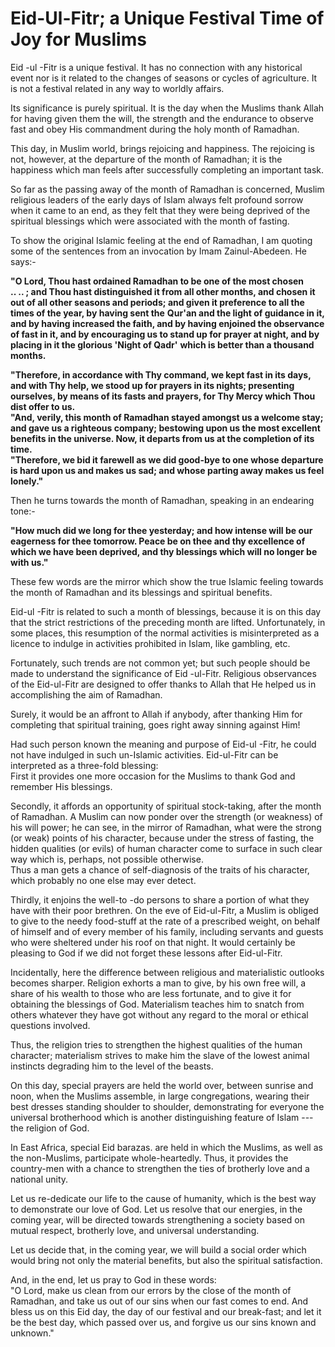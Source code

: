Eid-Ul-Fitr; a Unique Festival Time of Joy for Muslims
======================================================

Eid -ul -Fitr is a unique festival. It has no connection with any
historical event nor is it related to the changes of seasons or cycles
of agriculture. It is not a festival related in any way to worldly
affairs.

Its significance is purely spiritual. It is the day when the Muslims
thank Allah for having given them the will, the strength and the
endurance to observe fast and obey His commandment during the holy month
of Ramadhan.

This day, in Muslim world, brings rejoicing and happiness. The rejoicing
is not, however, at the departure of the month of Ramadhan; it is the
happiness which man feels after successfully completing an important
task.

So far as the passing away of the month of Ramadhan is concerned, Muslim
religious leaders of the early days of Islam always felt profound sorrow
when it came to an end, as they felt that they were being deprived of
the spiritual blessings which were associated with the month of fasting.

To show the original Islamic feeling at the end of Ramadhan, I am
quoting some of the sentences from an invocation by Imam Zainul-Abedeen.
He says:-

**"O Lord, Thou hast ordained Ramadhan to be one of the most chosen**  
**.. .. ; and Thou hast distinguished it from all other months, and
chosen it out of all other seasons and periods; and given it preference
to all the times of the year, by having sent the** **Qur'an and the
light of guidance in it, and by having increased the faith, and by
having enjoined the observance of fast in it, and by encouraging us to
stand up for prayer at night, and by placing in it the glorious 'Night
of Qadr'** **which is better than a thousand months.**

**"Therefore, in accordance with Thy command, we kept fast in its days,
and with Thy help, we stood up for prayers in its nights; presenting
ourselves, by means of its fasts and prayers, for Thy Mercy which Thou
dist offer to us.**  
**"And, verily, this month of Ramadhan stayed amongst us a welcome stay;
and gave us a righteous company; bestowing upon us the most excellent
benefits in the universe. Now, it departs from us at the completion of
its time.**  
**"Therefore, we bid it farewell as we did good-bye to one whose
departure is hard upon us and makes us sad; and whose parting away makes
us feel lonely."**

Then he turns towards the month of Ramadhan, speaking in an endearing
tone:-

**"How much did we long for thee yesterday; and how intense will be our
eagerness for thee tomorrow. Peace be on thee and thy excellence of
which we have been deprived, and thy blessings which will no longer be
with us."**

These few words are the mirror which show the true Islamic feeling
towards the month of Ramadhan and its blessings and spiritual benefits.

Eid-ul -Fitr is related to such a month of blessings, because it is on
this day that the strict restrictions of the preceding month are lifted.
Unfortunately, in some places, this resumption of the normal activities
is misinterpreted as a licence to indulge in activities prohibited in
Islam, like gambling, etc.

Fortunately, such trends are not common yet; but such people should be
made to understand the significance of Eid -ul-Fitr. Religious
observances of the Eid-ul-Fitr are designed to offer thanks to Allah
that He helped us in accomplishing the aim of Ramadhan.

Surely, it would be an affront to Allah if anybody, after thanking Him
for completing that spiritual training, goes right away sinning against
Him!

Had such person known the meaning and purpose of Eid-ul -Fitr, he could
not have indulged in such un-Islamic activities. Eid-ul-Fitr can be
interpreted as a three-fold blessing:  
 First it provides one more occasion for the Muslims to thank God and
remember His blessings.

Secondly, it affords an opportunity of spiritual stock-taking, after the
month of Ramadhan. A Muslim can now ponder over the strength (or
weakness) of his will power; he can see, in the mirror of Ramadhan, what
were the strong (or weak) points of his character, because under the
stress of fasting, the hidden qualities (or evils) of human character
come to surface in such clear way which is, perhaps, not possible
otherwise.  
 Thus a man gets a chance of self-diagnosis of the traits of his
character, which probably no one else may ever detect.

Thirdly, it enjoins the well-to -do persons to share a portion of what
they have with their poor brethren. On the eve of Eid-ul-Fitr, a Muslim
is obliged to give to the needy food-stuff at the rate of a prescribed
weight, on behalf of himself and of every member of his family,
including servants and guests who were sheltered under his roof on that
night. It would certainly be pleasing to God if we did not forget these
lessons after Eid-ul-Fitr.

Incidentally, here the difference between religious and materialistic
outlooks becomes sharper. Religion exhorts a man to give, by his own
free will, a share of his wealth to those who are less fortunate, and to
give it for obtaining the blessings of God. Materialism teaches him to
snatch from others whatever they have got without any regard to the
moral or ethical questions involved.

Thus, the religion tries to strengthen the highest qualities of the
human character; materialism strives to make him the slave of the lowest
animal instincts degrading him to the level of the beasts.

On this day, special prayers are held the world over, between sunrise
and noon, when the Muslims assemble, in large congregations, wearing
their best dresses standing shoulder to shoulder, demonstrating for
everyone the universal brotherhood which is another distinguishing
feature of Islam --- the religion of God.

In East Africa, special Eid barazas. are held in which the Muslims, as
well as the non-Muslims, participate whole-heartedly. Thus, it provides
the country-men with a chance to strengthen the ties of brotherly love
and a national unity.

Let us re-dedicate our life to the cause of humanity, which is the best
way to demonstrate our love of God. Let us resolve that our energies, in
the coming year, will be directed towards strengthening a society based
on mutual respect, brotherly love, and universal understanding.

Let us decide that, in the coming year, we will build a social order
which would bring not only the material benefits, but also the spiritual
satisfaction.

And, in the end, let us pray to God in these words:  
 "O Lord, make us clean from our errors by the close of the month of
Ramadhan, and take us out of our sins when our fast comes to end. And
bless us on this Eid day, the day of our festival and our break-fast;
and let it be the best day, which passed over us, and forgive us our
sins known and unknown."


